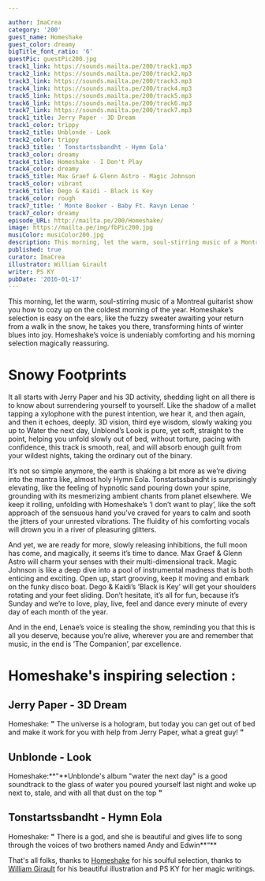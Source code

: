 ```yaml
---

author: ImaCrea
category: '200'
guest_name: Homeshake
guest_color: dreamy
bigTitle_font_ratio: '6'
guestPic: guestPic200.jpg
track1_link: https://sounds.mailta.pe/200/track1.mp3
track2_link: https://sounds.mailta.pe/200/track2.mp3
track3_link: https://sounds.mailta.pe/200/track3.mp3
track4_link: https://sounds.mailta.pe/200/track4.mp3
track5_link: https://sounds.mailta.pe/200/track5.mp3
track6_link: https://sounds.mailta.pe/200/track6.mp3
track7_link: https://sounds.mailta.pe/200/track7.mp3
track1_title: Jerry Paper - 3D Dream
track1_color: trippy
track2_title: Unblonde - Look
track2_color: trippy
track3_title: ' Tonstartssbandht - Hymn Eola'
track3_color: dreamy
track4_title: Homeshake - I Don't Play
track4_color: dreamy
track5_title: Max Graef & Glenn Astro - Magic Johnson
track5_color: vibrant
track6_title: Dego & Kaidi - Black is Key
track6_color: rough
track7_title: ' Monte Booker - Baby Ft. Ravyn Lenae '
track7_color: dreamy
episode_URL: http://mailta.pe/200/Homeshake/
image: https://mailta.pe/img/fbPic200.jpg
musiColor: musiColor200.jpg
description: This morning, let the warm, soul-stirring music of a Montreal guitarist show you how to cozy up on the coldest morning of the year. Homeshake’s selection is easy on the ears, like the fuzzy sweater awaiting your return from a walk in the snow, he takes you there, transforming hints of winter blues into joy. Homeshake’s voice is undeniably comforting and his morning selection magically reassuring.
published: true
curator: ImaCrea
illustrator: William Girault
writer: PS KY
pubDate: '2016-01-17'
---
```




This morning, let the warm, soul-stirring music of a Montreal guitarist show you how to cozy up on the coldest morning of the year. Homeshake’s selection is easy on the ears, like the fuzzy sweater awaiting your return from a walk in the snow, he takes you there, transforming hints of winter blues into joy. Homeshake’s voice is undeniably comforting and his morning selection magically reassuring.


# Snowy Footprints

It all starts with Jerry Paper and his 3D activity, shedding light on all there is to know about surrendering yourself to yourself. Like the shadow of a mallet tapping a xylophone with the purest intention, we hear it, and then again, and then it echoes, deeply. 3D vision, third eye wisdom, slowly waking you up to Water the next day, Unblond’s Look is pure, yet soft, straight to the point, helping you unfold slowly out of bed, without torture, pacing with confidence, this track is smooth, real, and will absorb enough guilt from your wildest nights, taking the ordinary out of the binary.

It’s not so simple anymore, the earth is shaking a bit more as we’re diving into the mantra like, almost holy Hymn Eola. Tonstartssbandht is surprisingly elevating, like the feeling of hypnotic sand pouring down your spine, grounding with its mesmerizing ambient chants from planet elsewhere. We keep it rolling, unfolding with Homeshake’s ‘I don’t want to play’, like the soft approach of the sensuous hand you’ve craved for years to calm and sooth the jitters of your unrested vibrations. The fluidity of his comforting vocals will drown you in a river of pleasuring glitters.

And yet, we are ready for more, slowly releasing inhibitions, the full moon has come, and magically, it seems it’s time to dance. Max Graef & Glenn Astro will charm your senses with their multi-dimensional track. Magic Johnson is like a deep dive into a pool of instrumental madness that is both enticing and exciting. Open up, start grooving, keep it moving and embark on the funky disco boat. Dego & Kaidi’s ’Black is Key’ will get your shoulders rotating and your feet sliding. Don’t hesitate, it’s all for fun, because it’s Sunday and we’re to love, play, live, feel and dance every minute of every day of each month of the year.

And in the end, Lenae’s voice is stealing the show, reminding you that this is all you deserve, because you’re alive, wherever you are and remember that music, in the end is ’The Companion’, par excellence.

# Homeshake's inspiring selection :
 
## Jerry Paper - 3D Dream
Homeshake: **"** The universe is a hologram, but today you can get out of bed and make it work for you with help from Jerry Paper, what a great guy! **"** 

## Unblonde - Look
Homeshake:**"**Unblonde's album "water the next day" is a good soundtrack to the glass of water you poured yourself last night and woke up next to, stale, and with all that dust on the top **"** 

## Tonstartssbandht - Hymn Eola
Homeshake: **"** There is a god, and she is beautiful and gives life to song through the voices of two brothers named Andy and Edwin**“**
 

That's all folks, thanks to [Homeshake](https://www.facebook.com/homeshake/) for his soulful selection, thanks to [William Girault](https://www.facebook.com/Wllgr?fref=ts) for his beautiful illustration and PS KY for her magic writings.
